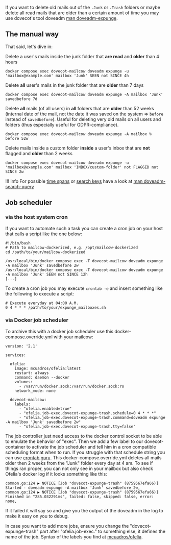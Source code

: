 If you want to delete old mails out of the `.Junk` or `.Trash` folders or maybe delete all read mails that are older than a certain amount of time you may use dovecot's tool doveadm [man doveadm-expunge](https://wiki.dovecot.org/Tools/Doveadm/Expunge).

## The manual way

That said, let's dive in:

Delete a user's mails inside the junk folder that **are read** and **older** than 4 hours

```
docker compose exec dovecot-mailcow doveadm expunge -u 'mailbox@example.com' mailbox 'Junk' SEEN not SINCE 4h
```

Delete **all** user's mails in the junk folder that are **older** than 7 days

```
docker compose exec dovecot-mailcow doveadm expunge -A mailbox 'Junk' savedbefore 7d
```

Delete **all** mails (of all users) in **all** folders that are **older** than 52 weeks (internal date of the mail, not the date it was saved on the system => `before` instead of `savedbefore`). Useful for deleting very old mails on all users and folders (thus especially useful for GDPR-compliance).

```
docker compose exec dovecot-mailcow doveadm expunge -A mailbox % before 52w
```

Delete mails inside a custom folder **inside** a user's inbox that are **not** flagged and **older** than 2 weeks

```
docker compose exec dovecot-mailcow doveadm expunge -u 'mailbox@example.com' mailbox 'INBOX/custom-folder' not FLAGGED not SINCE 2w
```

!!! info
    For possible [time spans](https://wiki.dovecot.org/Tools/Doveadm/SearchQuery#section_date_specification) or [search keys](https://wiki.dovecot.org/Tools/Doveadm/SearchQuery#section_search_keys) have a look at [man doveadm-search-query](https://wiki.dovecot.org/Tools/Doveadm/SearchQuery)

## Job scheduler

### via the host system cron

If you want to automate such a task you can create a cron job on your host that calls a script like the one below:

```
#!/bin/bash
# Path to mailcow-dockerized, e.g. /opt/mailcow-dockerized
cd /path/to/your/mailcow-dockerized

/usr/local/bin/docker compose exec -T dovecot-mailcow doveadm expunge -A mailbox 'Junk' savedbefore 2w
/usr/local/bin/docker compose exec -T dovecot-mailcow doveadm expunge -A mailbox 'Junk' SEEN not SINCE 12h
[...]
```

To create a cron job you may execute `crontab -e` and insert something like the following to execute a script:

```
# Execute everyday at 04:00 A.M.
0 4 * * * /path/to/your/expunge_mailboxes.sh
```

### via Docker job scheduler

To archive this with a docker job scheduler use this docker-compose.override.yml with your mailcow: 

```
version: '2.1'

services:
  
  ofelia:
    image: mcuadros/ofelia:latest
    restart: always
    command: daemon --docker
    volumes:
      - /var/run/docker.sock:/var/run/docker.sock:ro   
    network_mode: none

  dovecot-mailcow:
    labels:
      - "ofelia.enabled=true"
      - "ofelia.job-exec.dovecot-expunge-trash.schedule=0 4 * * *"
      - "ofelia.job-exec.dovecot-expunge-trash.command=doveadm expunge -A mailbox 'Junk' savedbefore 2w"
      - "ofelia.job-exec.dovecot-expunge-trash.tty=false"

```

The job controller just need access to the docker control socket to be able to emulate the behavior of "exec". Then we add a few label to our dovecot-container to activate the job scheduler and tell him in a cron compatible scheduling format when to run. If you struggle with that schedule string you can use [crontab guru](https://crontab.guru/). 
This docker-compose.override.yml deletes all mails older then 2 weeks from the "Junk" folder every day at 4 am. To see if things ran proper, you can not only see in your mailbox but also check Ofelia's docker log if it looks something like this:

```
common.go:124 ▶ NOTICE [Job "dovecot-expunge-trash" (8759567efa66)] Started - doveadm expunge -A mailbox 'Junk' savedbefore 2w,
common.go:124 ▶ NOTICE [Job "dovecot-expunge-trash" (8759567efa66)] Finished in "285.032291ms", failed: false, skipped: false, error: none,
```

If it failed it will say so and give you the output of the doveadm in the log to make it easy on you to debug.

In case you want to add more jobs, ensure you change the "dovecot-expunge-trash" part after "ofelia.job-exec." to something else, it defines the name of the job. Syntax of the labels you find at [mcuadros/ofelia](https://github.com/mcuadros/ofelia).